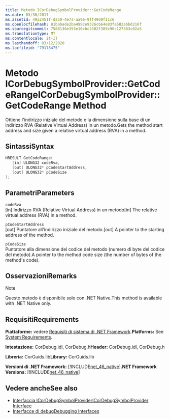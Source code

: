 ```yaml
---
title: Metodo ICorDebugSymbolProvider::GetCodeRange
ms.date: 03/30/2017
ms.assetid: 49a2451f-d250-4e73-aa96-9ff49d9f11c6
ms.openlocfilehash: 81babade2ba499ce9326c664e83fa582abbd216f
ms.sourcegitcommit: 7588136e355e10cbc2582f389c90c127363c02a5
ms.translationtype: MT
ms.contentlocale: it-IT
ms.lasthandoff: 03/12/2020
ms.locfileid: "79178475"
---
```

# <a name="icordebugsymbolprovidergetcoderange-method"></a><span data-ttu-id="08d9b-102">Metodo ICorDebugSymbolProvider::GetCodeRange</span><span class="sxs-lookup"><span data-stu-id="08d9b-102">ICorDebugSymbolProvider::GetCodeRange Method</span></span>
<span data-ttu-id="08d9b-103">Ottiene l'indirizzo iniziale del metodo e la dimensione sulla base di un indirizzo RVA (Relative Virtual Address) in un metodo.</span><span class="sxs-lookup"><span data-stu-id="08d9b-103">Gets the method start address and size given a relative virtual address (RVA) in a method.</span></span>  
  
## <a name="syntax"></a><span data-ttu-id="08d9b-104">Sintassi</span><span class="sxs-lookup"><span data-stu-id="08d9b-104">Syntax</span></span>  
  
```cpp  
HRESULT GetCodeRange(  
   [in] ULONG32 codeRva,
   [out] ULONG32* pCodeStartAddress,
   [out] ULONG32* pCodeSize  
);  
```  
  
## <a name="parameters"></a><span data-ttu-id="08d9b-105">Parametri</span><span class="sxs-lookup"><span data-stu-id="08d9b-105">Parameters</span></span>  
 `codeRva`  
 <span data-ttu-id="08d9b-106">[in] Indirizzo RVA (Relative Virtual Address) in un metodo</span><span class="sxs-lookup"><span data-stu-id="08d9b-106">[in] The relative virtual address (RVA) in a method.</span></span>  
  
 `pCodeStartAddress`  
 <span data-ttu-id="08d9b-107">[out] Puntatore all'indirizzo iniziale del metodo.</span><span class="sxs-lookup"><span data-stu-id="08d9b-107">[out] A pointer to the starting address of the method.</span></span>  
  
 `pCodeSize`  
 <span data-ttu-id="08d9b-108">Puntatore alla dimensione del codice del metodo (numero di byte del codice del metodo).</span><span class="sxs-lookup"><span data-stu-id="08d9b-108">A pointer to the method code size (the number of bytes of the method's code).</span></span>  
  
## <a name="remarks"></a><span data-ttu-id="08d9b-109">Osservazioni</span><span class="sxs-lookup"><span data-stu-id="08d9b-109">Remarks</span></span>  
  
> [!NOTE]
> <span data-ttu-id="08d9b-110">Questo metodo è disponibile solo con .NET Native.</span><span class="sxs-lookup"><span data-stu-id="08d9b-110">This method is available with .NET Native only.</span></span>  
  
## <a name="requirements"></a><span data-ttu-id="08d9b-111">Requisiti</span><span class="sxs-lookup"><span data-stu-id="08d9b-111">Requirements</span></span>  
 <span data-ttu-id="08d9b-112">**Piattaforme:** vedere [Requisiti di sistema di .NET Framework](../../../../docs/framework/get-started/system-requirements.md).</span><span class="sxs-lookup"><span data-stu-id="08d9b-112">**Platforms:** See [System Requirements](../../../../docs/framework/get-started/system-requirements.md).</span></span>  
  
 <span data-ttu-id="08d9b-113">**Intestazione:** CorDebug.idl, CorDebug.h</span><span class="sxs-lookup"><span data-stu-id="08d9b-113">**Header:** CorDebug.idl, CorDebug.h</span></span>  
  
 <span data-ttu-id="08d9b-114">**Libreria:** CorGuids.lib</span><span class="sxs-lookup"><span data-stu-id="08d9b-114">**Library:** CorGuids.lib</span></span>  
  
 <span data-ttu-id="08d9b-115">**Versioni di .NET Framework:** [!INCLUDE[net_46_native](../../../../includes/net-46-native-md.md)]</span><span class="sxs-lookup"><span data-stu-id="08d9b-115">**.NET Framework Versions:** [!INCLUDE[net_46_native](../../../../includes/net-46-native-md.md)]</span></span>  
  
## <a name="see-also"></a><span data-ttu-id="08d9b-116">Vedere anche</span><span class="sxs-lookup"><span data-stu-id="08d9b-116">See also</span></span>

- [<span data-ttu-id="08d9b-117">Interfaccia ICorDebugSymbolProvider</span><span class="sxs-lookup"><span data-stu-id="08d9b-117">ICorDebugSymbolProvider Interface</span></span>](icordebugsymbolprovider-interface.md)
- [<span data-ttu-id="08d9b-118">Interfacce di debug</span><span class="sxs-lookup"><span data-stu-id="08d9b-118">Debugging Interfaces</span></span>](debugging-interfaces.md)
